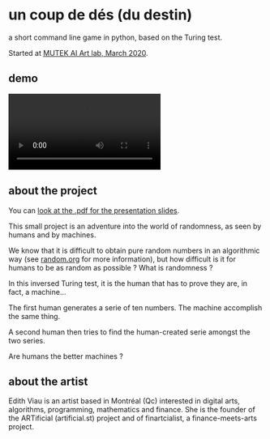 # un coup de dés (du destin)

a short command line game in python, based on the Turing test.

Started at [MUTEK AI Art lab, March 2020](https://mutek.org/en/news/mutek-ai-art-lab).

## demo

![demo of the program as a command line game](./uncoupdedes.mp4)

## about the project

You can [look at the .pdf for the presentation slides](https://github.com/finartcialist/uncoupdedes/blob/master/uncoupdedes.pdf).

This small project is an adventure into the world of randomness, as seen by humans and by machines.

We know that it is difficult to obtain pure random numbers in an algorithmic way (see [random.org](https://www.random.org) for more information), but how difficult is it for humans to be as random as possible ? What is randomness ?

In this inversed Turing test, it is the human that has to prove they are, in fact, a machine...

The first human generates a serie of ten numbers.
The machine accomplish the same thing.

A second human then tries to find the human-created serie amongst the two series.

Are humans the better machines ?

## about the artist

Edith Viau is an artist based in Montréal (Qc) interested in digital arts, algorithms, programming, mathematics and finance. She is the founder of the ARTificial (artificial.st) project and of finartcialist, a finance-meets-arts project.


